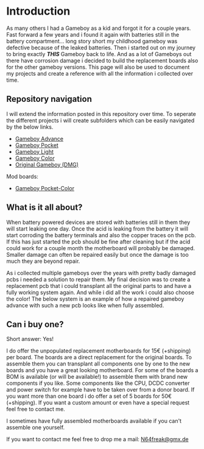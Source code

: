 # Introduction

As many others I had a Gameboy as a kid and forgot it for a couple years. 
Fast forward a few years and i found it again with batteries still in the battery compartment... long story short my childhood gameboy was defective because of the leaked batteries.
Then i started out on my journey to bring exactly ***THIS*** Gameboy back to life. And as a lot of Gameboys out there have corrosion damage i decided to build the replacement boards also for the other gameboy versions.
This page will also be used to document my projects and create a reference with all the information i collected over time.

## Repository navigation

I will extend the information posted in this repository over time. To seperate the different projects i will create subfolders which can be easily navigated by the below links.

- [Gameboy Advance](/Advance/)
- [Gameboy Pocket](/Pocket/README.md)
- [Gameboy Light](/Light/README.md)
- [Gameboy Color](/Color/README.md)
- [Original Gameboy (DMG)](/DMG/README.md)

Mod boards:
- [Gameboy Pocket-Color](/Pocket-Color/README.md)

## What is it all about?

When battery powered devices are stored with batteries still in them they will start leaking one day.
Once the acid is leaking from the battery it will start corroding the battery terminals and also the copper traces on the pcb.
If this has just started the pcb should be fine after cleaning but if the acid could work for a couple month the motherboard will probably be damaged.
Smaller damage can often be repaired easily but once the damage is too much they are beyond repair.

As i collected multiple gameboys over the years with pretty badly damaged pcbs i needed a solution to repair them. My final decision was to create a replacement pcb that i could transplant all the original parts to and have a fully working system again.
And while i did all the work i could also choose the color! The below system is an example of how a repaired gameboy advance with such a new pcb looks like when fully assembled. 

## Can i buy one?

Short answer: Yes!

I do offer the unpopulated replacement motherboards for 15€ (+shipping) per board. The boards are a direct replacement for the original boards.
To assemble them you can transplant all components one by one to the new boards and you have a great looking motherboard.
For some of the boards a BOM is available (or will be available!) to assemble them with brand new components if you like.
Some components like the CPU, DCDC converter and power switch for example have to be taken over from a donor board.
If you want more than one board i do offer a set of 5 boards for 50€ (+shipping). If you want a custom amount or even have a special request feel free to contact me.

I sometimes have fully assembled motherboards available if you can't assemble one yourself.

If you want to contact me feel free to drop me a mail: N64freak@gmx.de


